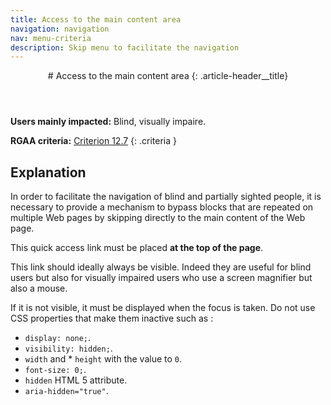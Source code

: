 ```yaml
---
title: Access to the main content area
navigation: navigation
nav: menu-criteria
description: Skip menu to facilitate the navigation
---
```


<header>
# Access to the main content area
{: .article-header__title}
</header>

**Users mainly impacted:** Blind, visually impaire.

**RGAA criteria:** [Criterion 12.7](https://www.numerique.gouv.fr/publications/rgaa-accessibilite/methode/criteres/#crit-12-7)
{: .criteria }

## Explanation

In order to facilitate the navigation of blind and partially sighted people, it is necessary to provide a mechanism to bypass blocks that are repeated on multiple Web pages by skipping directly to the main content of the Web page.

This quick access link must be placed **at the top of the page**.

This link should ideally always be visible. Indeed they are useful for blind users but also for visually impaired users who use a screen magnifier but also a mouse.

If it is not visible, it must be displayed when the focus is taken. Do not use CSS properties that make them inactive such as :

* `display: none;`.
* `visibility: hidden;`.
* `width` and * `height` with the value to `0`.
* `font-size: 0;`.
* `hidden` HTML 5 attribute.
* `aria-hidden="true"`.
